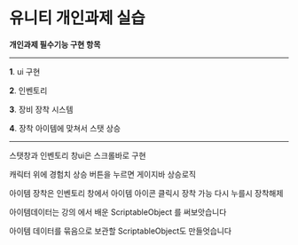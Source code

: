 # 유니티 개인과제 실습

**개인과제 필수기능 구현 항목**

---

**1**. ui 구현

**2**. 인벤토리

**3**. 장비 장착 시스템

**4**. 장착 아이템에 맞쳐서 스탯 상승

---

스탯창과 인벤토리 창ui은 스크롤바로 구현

캐릭터 위에 경험치 상승 버튼을 누르면 게이지바 상승로직

아이템 장착은 인벤토리 창에서 아이템 아이콘 클릭시 장착 가능 다시 누를시 장착해제

아이템데이터는 강의 에서 배운 ScriptableObject 를 써보앗습니다

아이템 데이터를 묶음으로 보관할 ScriptableObject도 만들엇습니다
